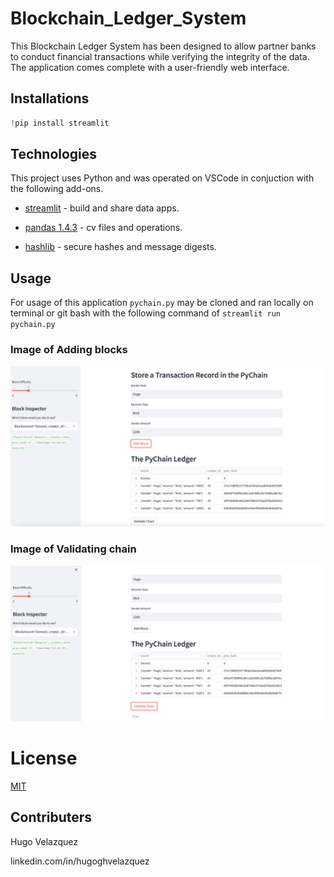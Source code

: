 # Blockchain_Ledger_System

This Blockchain Ledger System has been designed to allow partner banks to conduct financial transactions while verifying the
integrity of the data. The application comes complete with a user-friendly web interface.


## Installations

```python
!pip install streamlit
```

## Technologies

This project uses Python and was operated on VSCode in conjuction with the following add-ons.


* [streamlit](https://streamlit.io/) - build and share data apps.

* [pandas 1.4.3](https://github.com/pandas-dev/pandas/blob/main/README.md) - cv files and operations.

* [hashlib](https://pypi.org/project/hashlib/) - secure hashes and message digests.


## Usage

For usage of this application `pychain.py` may be cloned and ran locally on terminal
or git bash with the following command of `streamlit run pychain.py`


### Image of Adding blocks 
![streamlit image 1](images/18streamlit1.png)

### Image of Validating chain
![streamlit image 2](images/18streamlit2.png)


# License
[MIT](license)

## Contributers
Hugo Velazquez

linkedin.com/in/hugoghvelazquez

